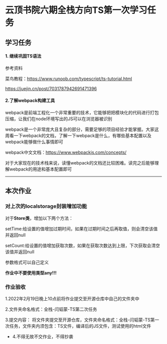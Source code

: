 # 云顶书院六期全栈方向TS第一次学习任务

## 学习任务
#### 1. 继续巩固TS语法
参考资料

菜鸟教程：https://www.runoob.com/typescript/ts-tutorial.html

https://juejin.cn/post/7031787942691471396


#### 2.了解webpack构建工具

webpack是前端工程化一个非常重要的技术，它能够把把模块化的代码进行打包压缩，让我们在node环境写出的JS可以在浏览器被识别

webpack是一个非常庞大且复杂的部分，需要足够的项目经验才能掌握。大家这周看一下webpack的文档，了解一下webpack是什么，有哪些基本配置以及webpack能够做什么事情即可

webpack中文文档：https://www.webpackjs.com/concepts/

对于大家现在的技术栈来说，读懂webpack的文档还比较困难。读完之后能够理解webpack的用途和基本配置即可

------



## 本次作业

### 对上次的localstorage封装增加功能

对于**Store类**，增加以下两个方法：

setTime:给设置的值增加过期时间，如果在过期时间之后再取值，则会清空该值并返回null

setCount:给设置的值增加获取次数，如果在获取次数达到上限，下次获取会清空该值并返回null

参数格式可以自己定义

**作业中不要使用类型any!!!**


### 作业验收

1.2022年2月19日晚上10点前将作业提交至开源仓库中自己的文件夹中

2.文件夹命名格式：全栈-闫韬蒙-TS第二次任务

3.提交内容： 将文件夹提交至开源仓库，文件夹命名格式：全栈-闫韬蒙-TS第一次任务，文件夹内须包含：TS文件，编译后的JS文件，测试使用的html文件

* 4.不得无故不交作业，不得抄袭